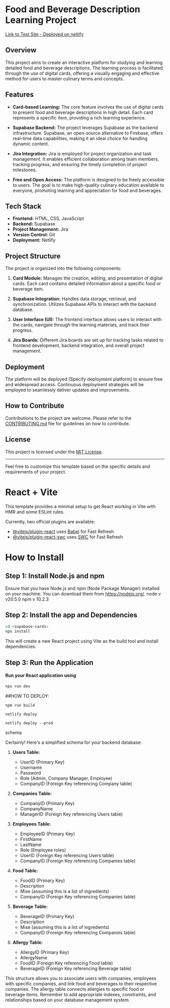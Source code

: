 # Food and Beverage Description Learning Project
[Link to Test Site - Deployed on netlify](https://65656d0d292255203decee49--sharp-wing-99b9e0.netlify.app/)

## Overview

This project aims to create an interactive platform for studying and learning detailed food and beverage descriptions. The learning process is facilitated through the use of digital cards, offering a visually engaging and effective method for users to master culinary terms and concepts.

## Features

- **Card-based Learning:** The core feature involves the use of digital cards to present food and beverage descriptions in high detail. Each card represents a specific item, providing a rich learning experience.

- **Supabase Backend:** The project leverages Supabase as the backend infrastructure. Supabase, an open-source alternative to Firebase, offers real-time data capabilities, making it an ideal choice for handling dynamic content.

- **Jira Integration:** Jira is employed for project organization and task management. It enables efficient collaboration among team members, tracking progress, and ensuring the timely completion of project milestones.

- **Free and Open Access:** The platform is designed to be freely accessible to users. The goal is to make high-quality culinary education available to everyone, promoting learning and appreciation for food and beverages.

## Tech Stack

- **Frontend:** HTML, CSS, JavaScript
- **Backend:** Supabase
- **Project Management:** Jira
- **Version Control:** Git
- **Deployment:** Netlify
  

## Project Structure

The project is organized into the following components:

1. **Card Module:** Manages the creation, editing, and presentation of digital cards. Each card contains detailed information about a specific food or beverage item.

2. **Supabase Integration:** Handles data storage, retrieval, and synchronization. Utilizes Supabase APIs to interact with the backend database.

3. **User Interface (UI):** The frontend interface allows users to interact with the cards, navigate through the learning materials, and track their progress.

4. **Jira Boards:** Different Jira boards are set up for tracking tasks related to frontend development, backend integration, and overall project management.

## Deployment

The platform will be deployed [Specify deployment platform] to ensure free and widespread access. Continuous deployment strategies will be employed to seamlessly deliver updates and improvements.

## How to Contribute

Contributions to the project are welcome. Please refer to the [CONTRIBUTING.md](https://github.com/StakeThePlanet/Study-Cards/blob/main/CONTRIBUTING.md%20) file for guidelines on how to contribute.

## License

This project is licensed under the [MIT License](link-to-license.md).

---

Feel free to customize this template based on the specific details and requirements of your project.


# React + Vite

This template provides a minimal setup to get React working in Vite with HMR and some ESLint rules.

Currently, two official plugins are available:

- [@vitejs/plugin-react](https://github.com/vitejs/vite-plugin-react/blob/main/packages/plugin-react/README.md) uses [Babel](https://babeljs.io/) for Fast Refresh
- [@vitejs/plugin-react-swc](https://github.com/vitejs/vite-plugin-react-swc) uses [SWC](https://swc.rs/) for Fast Refresh

# How to Install

## Step 1: Install Node.js and npm
Ensure that you have Node.js and npm (Node Package Manager) installed on your machine. You can download them from https://nodejs.org/.
node v v20.5.0
npm v 10.2.3


## Step 2: Install the app and Dependencies
``` bash
cd <supabase-cards>
npx install

```
This will create a new React project using Vite as the build tool and install dependencies.


## Step 3: Run the Application
#### Run your React application using

``` bash
npx run dev

```


##HOW TO DEPLOY:
```
npm run build
```
```
netlify deploy

```

```
netlify deploy --prod
```

schema

Certainly! Here's a simplified schema for your backend database:

1. **Users Table:**
   - UserID (Primary Key)
   - Username
   - Password
   - Role (Admin, Company Manager, Employee)
   - CompanyID (Foreign Key referencing Company table)

2. **Companies Table:**
   - CompanyID (Primary Key)
   - CompanyName
   - ManagerID (Foreign Key referencing Users table)

3. **Employees Table:**
   - EmployeeID (Primary Key)
   - FirstName
   - LastName
   - Role (Employee roles)
   - UserID (Foreign Key referencing Users table)
   - CompanyID (Foreign Key referencing Companies table)

4. **Food Table:**
   - FoodID (Primary Key)
   - Description
   - Mise (assuming this is a list of ingredients)
   - CompanyID (Foreign Key referencing Companies table)

5. **Beverage Table:**
   - BeverageID (Primary Key)
   - Description
   - Mise (assuming this is a list of ingredients)
   - CompanyID (Foreign Key referencing Companies table)

6. **Allergy Table:**
   - AllergyID (Primary Key)
   - AllergyName
   - FoodID (Foreign Key referencing Food table)
   - BeverageID (Foreign Key referencing Beverage table)

This structure allows you to associate users with companies, employees with specific companies, and link food and beverages to their respective companies. The allergy table connects allergies to specific food or beverage items. Remember to add appropriate indexes, constraints, and relationships based on your database management system.
